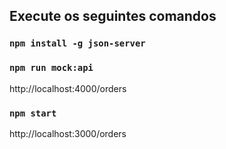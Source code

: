 
## Execute os seguintes comandos

### `npm install -g json-server`

### `npm run mock:api`

http://localhost:4000/orders

### `npm start`

http://localhost:3000/orders